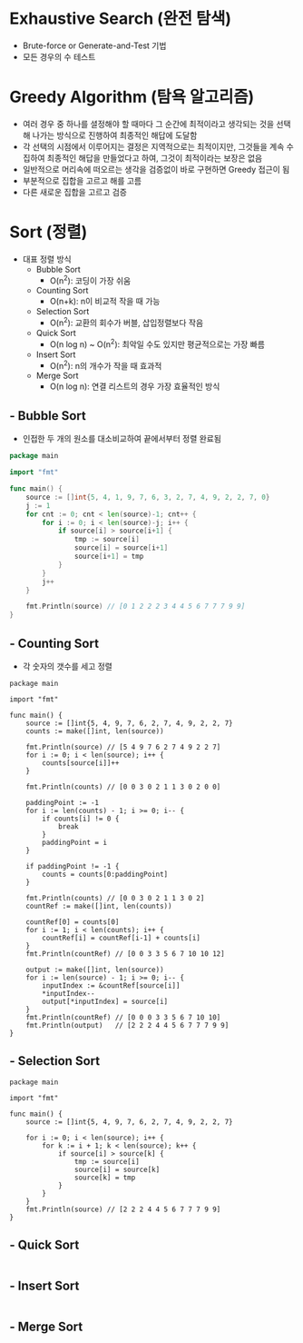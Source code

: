 # Exhaustive Search (완전 탐색)
 - Brute-force or Generate-and-Test 기법
 - 모든 경우의 수 테스트

# Greedy Algorithm (탐욕 알고리즘)
 - 여러 경우 중 하나를 셜정해야 할 때마다 그 순간에 최적이라고 생각되는 것을 선택해 나가는 방식으로 진행하여 최종적인 해답에 도달함
 - 각 선택의 시점에서 이루어지는 결정은 지역적으로는 최적이지만, 그것들을 계속 수집하여 최종적인 해답을 만들었다고 하여, 그것이 최적이라는 보장은 없음
 - 일반적으로 머리속에 떠오르는 생각을 검증없이 바로 구현하면 Greedy 접근이 됨
 - 부분적으로 집합을 고르고 해를 고름
 - 다른 새로운 집합을 고르고 검증 

# Sort (정렬)
 - 대표 정렬 방식
   - Bubble Sort
     - O(n<sup>2</sup>): 코딩이 가장 쉬움
   - Counting Sort
     - O(n+k): n이 비교적 작을 때 가능
   - Selection Sort
     - O(n<sup>2</sup>): 교환의 회수가 버블, 삽입정렬보다 작음
   - Quick Sort
     - O(n log n) ~ O(n<sup>2</sup>): 최악일 수도 있지만 평균적으로는 가장 빠름
   - Insert Sort
     - O(n<sup>2</sup>): n의 개수가 작을 때 효과적
   - Merge Sort
     - O(n log n): 연결 리스트의 경우 가장 효율적인 방식

## - Bubble Sort
 - 인접한 두 개의 원소를 대소비교하여 끝에서부터 정렬 완료됨

```go
package main

import "fmt"

func main() {
	source := []int{5, 4, 1, 9, 7, 6, 3, 2, 7, 4, 9, 2, 2, 7, 0}
	j := 1
	for cnt := 0; cnt < len(source)-1; cnt++ {
		for i := 0; i < len(source)-j; i++ {
			if source[i] > source[i+1] {
				tmp := source[i]
				source[i] = source[i+1]
				source[i+1] = tmp
			}
		}
		j++
	}

	fmt.Println(source) // [0 1 2 2 2 3 4 4 5 6 7 7 7 9 9]
}
```

## - Counting Sort
 - 각 숫자의 갯수를 세고 정렬 

```golang
package main

import "fmt"

func main() {
	source := []int{5, 4, 9, 7, 6, 2, 7, 4, 9, 2, 2, 7}
	counts := make([]int, len(source))

	fmt.Println(source) // [5 4 9 7 6 2 7 4 9 2 2 7]
	for i := 0; i < len(source); i++ {
		counts[source[i]]++
	}

	fmt.Println(counts) // [0 0 3 0 2 1 1 3 0 2 0 0]

	paddingPoint := -1
	for i := len(counts) - 1; i >= 0; i-- {
		if counts[i] != 0 {
			break
		}
		paddingPoint = i
	}

	if paddingPoint != -1 {
		counts = counts[0:paddingPoint]
	}

	fmt.Println(counts) // [0 0 3 0 2 1 1 3 0 2]
	countRef := make([]int, len(counts))

	countRef[0] = counts[0]
	for i := 1; i < len(counts); i++ {
		countRef[i] = countRef[i-1] + counts[i]
	}
	fmt.Println(countRef) // [0 0 3 3 5 6 7 10 10 12]

	output := make([]int, len(source))
	for i := len(source) - 1; i >= 0; i-- {
		inputIndex := &countRef[source[i]]
		*inputIndex--
		output[*inputIndex] = source[i]
	}
	fmt.Println(countRef) // [0 0 0 3 3 5 6 7 10 10]
	fmt.Println(output)   // [2 2 2 4 4 5 6 7 7 7 9 9]
}
```

## - Selection Sort

```golang
package main

import "fmt"

func main() {
	source := []int{5, 4, 9, 7, 6, 2, 7, 4, 9, 2, 2, 7}

	for i := 0; i < len(source); i++ {
		for k := i + 1; k < len(source); k++ {
			if source[i] > source[k] {
				tmp := source[i]
				source[i] = source[k]
				source[k] = tmp
			}
		}
	}
	fmt.Println(source) // [2 2 2 4 4 5 6 7 7 7 9 9]
}
```
## - Quick Sort

```golang

```

## - Insert Sort

```golang

```

## - Merge Sort

```golang

```
